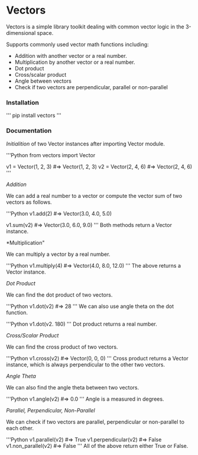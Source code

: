 # Vectors
Vectors is a simple library toolkit dealing with common vector logic in the
3-dimensional space.

Supports commonly used vector math functions including:
  * Addition with another vector or a real number.
  * Multiplication by another vector or a real number.
  * Dot product
  * Cross/scalar product
  * Angle between vectors
  * Check if two vectors are perpendicular, parallel or non-parallel 

### Installation

'''
pip install vectors
'''

### Documentation

*Initialition* of two Vector instances after importing Vector module.

'''Python
from vectors import Vector

v1 = Vector(1, 2, 3) #=> Vector(1, 2, 3)
v2 = Vector(2, 4, 6) #=> Vector(2, 4, 6)
'''

*Addition*

We can add a real number to a vector or compute the vector sum of two
vectors as follows.

'''Python
v1.add(2) #=> Vector(3.0, 4.0, 5.0)

v1.sum(v2) #=> Vector(3.0, 6.0, 9.0)
'''
Both methods return a Vector instance.

*Multiplication"

We can multiply a vector by a real number.

'''Python
v1.multiply(4) #=> Vector(4.0, 8.0, 12.0) 
'''
The above returns a Vector instance.

*Dot Product*

We can find the dot product of two vectors.

'''Python
v1.dot(v2) #=> 28
'''
We can also use angle theta on the dot function.

'''Python
v1.dot(v2. 180)
'''
Dot product returns a real number.

*Cross/Scalar Product*

We can find the cross product of two vectors.

'''Python
v1.cross(v2) #=> Vector(0, 0, 0)
'''
Cross product returns a Vector instance, which is always perpendicular to the
other two vectors.

*Angle Theta*

We can also find the angle theta between two vectors.

'''Python
v1.angle(v2) #=> 0.0
'''
Angle is a measured in degrees.

*Parallel, Perpendicular, Non-Parallel*

We can check if two vectors are parallel, perpendicular or non-parallel to each other.

'''Python
v1.parallel(v2) #=> True
v1.perpendicular(v2) #=> False
v1.non_parallel(v2) #=> False
'''
All of the above return either True or False.









